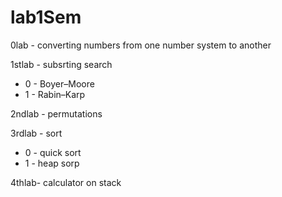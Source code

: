 # lab1Sem  

0lab - converting numbers from one number system to another  

1stlab - subsrting search  
   - 0 - Boyer–Moore  
   - 1 - Rabin–Karp  
   
2ndlab - permutations  

3rdlab - sort  
   - 0 - quick sort  
   - 1 - heap sorp  
   
4thlab-  calculator on stack  
